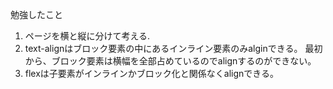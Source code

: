 勉強したこと
1. ページを横と縦に分けて考える.
2. text-alignはブロック要素の中にあるインライン要素のみalginできる。
最初から、ブロック要素は横幅を全部占めているのでalignするのができない。
3. flexは子要素がインラインかブロック化と関係なくalignできる。
